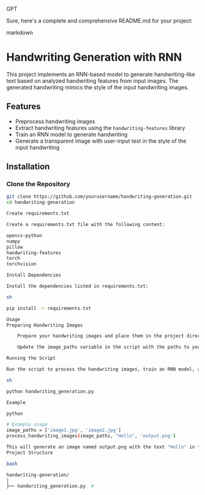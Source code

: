 GPT

Sure, here's a complete and comprehensive README.md for your project:

markdown

# Handwriting Generation with RNN

This project implements an RNN-based model to generate handwriting-like text based on analyzed handwriting features from input images. The generated handwriting mimics the style of the input handwriting images.

## Features

- Preprocess handwriting images
- Extract handwriting features using the `handwriting-features` library
- Train an RNN model to generate handwriting
- Generate a transparent image with user-input text in the style of the input handwriting

## Installation

### Clone the Repository

```sh
git clone https://github.com/yourusername/handwriting-generation.git
cd handwriting-generation

Create requirements.txt

Create a requirements.txt file with the following content:

opencv-python
numpy
pillow
handwriting-features
torch
torchvision

Install Dependencies

Install the dependencies listed in requirements.txt:

sh

pip install -r requirements.txt

Usage
Preparing Handwriting Images

    Prepare your handwriting images and place them in the project directory.

    Update the image_paths variable in the script with the paths to your handwriting images.

Running the Script

Run the script to process the handwriting images, train an RNN model, and generate a transparent image with user-input text in a handwriting-like style:

sh

python handwriting_generation.py

Example

python

# Example usage
image_paths = ['image1.jpg', 'image2.jpg']
process_handwriting_images(image_paths, "Hello", 'output.png')

This will generate an image named output.png with the text "Hello" in the style of the input handwriting images.
Project Structure

bash

handwriting-generation/
│
├── handwriting_generation.py  #
